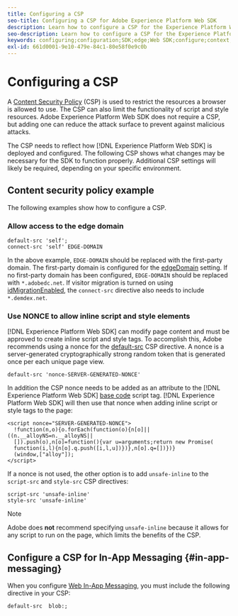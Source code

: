 ```yaml
---
title: Configuring a CSP
seo-title: Configuring a CSP for Adobe Experience Platform Web SDK
description: Learn how to configure a CSP for the Experience Platform Web SDK
seo-description: Learn how to configure a CSP for the Experience Platform Web SDK
keywords: configuring;configuration;SDK;edge;Web SDK;configure;context;web;device;environment;web sdk settings;content security policy;
exl-id: 661d0001-9e10-479e-84c1-80e58f0e9c0b
---
```

# Configuring a CSP

A [Content Security Policy](https://developer.mozilla.org/en-US/docs/Web/HTTP/Headers/Content-Security-Policy) (CSP) is used to restrict the resources a browser is allowed to use. The CSP can also limit the functionality of script and style resources. Adobe Experience Platform Web SDK does not require a CSP, but adding one can reduce the attack surface to prevent against malicious attacks.

The CSP needs to reflect how [!DNL Experience Platform Web SDK] is deployed and configured. The following CSP shows what changes may be necessary for the SDK to function properly. Additional CSP settings will likely be required, depending on your specific environment.

## Content security policy example

The following examples show how to configure a CSP.

### Allow access to the edge domain

```
default-src 'self';
connect-src 'self' EDGE-DOMAIN
```

In the above example, `EDGE-DOMAIN` should be replaced with the first-party domain. The first-party domain is configured for the [edgeDomain](../commands/configure/edgedomain.md) setting. If no first-party domain has been configured, `EDGE-DOMAIN` should be replaced with `*.adobedc.net`. If visitor migration is turned on using [idMigrationEnabled](../commands/configure/idmigrationenabled.md), the `connect-src` directive also needs to include `*.demdex.net`.

### Use NONCE to allow inline script and style elements

[!DNL Experience Platform Web SDK] can modify page content and must be approved to create inline script and style tags. To accomplish this, Adobe recommends using a nonce for the [default-src](https://developer.mozilla.org/en-US/docs/Web/HTTP/Headers/Content-Security-Policy/default-src) CSP directive. A nonce is a server-generated cryptographically strong random token that is generated once per each unique page view.

```
default-src 'nonce-SERVER-GENERATED-NONCE'
```

In addition the CSP nonce needs to be added as an attribute to the [!DNL Experience Platform Web SDK] [base code](../install/library.md) script tag. [!DNL Experience Platform Web SDK] will then use that nonce when adding inline script or style tags to the page:

```
<script nonce="SERVER-GENERATED-NONCE">
  !function(n,o){o.forEach(function(o){n[o]||((n.__alloyNS=n.__alloyNS||
  []).push(o),n[o]=function(){var u=arguments;return new Promise(
  function(i,l){n[o].q.push([i,l,u])})},n[o].q=[])})}
  (window,["alloy"]);
</script>
```

If a nonce is not used, the other option is to add `unsafe-inline` to the `script-src` and `style-src` CSP directives:

```
script-src 'unsafe-inline'
style-src 'unsafe-inline'
```

>[!NOTE]
>
>Adobe does **not** recommend specifying `unsafe-inline` because it allows for any script to run on the page, which limits the benefits of the CSP.

## Configure a CSP for In-App Messaging {#in-app-messaging}

When you configure [Web In-App Messaging](../personalization/web-in-app-messaging.md), you must include the following directive in your CSP:

```
default-src  blob:;
```